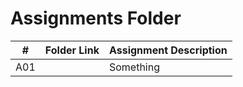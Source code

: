 #  Assignments Folder

|   #   | Folder Link | Assignment Description |
| :---: | ----------- | ---------------------- |
| A01      |             |    Something                    |
